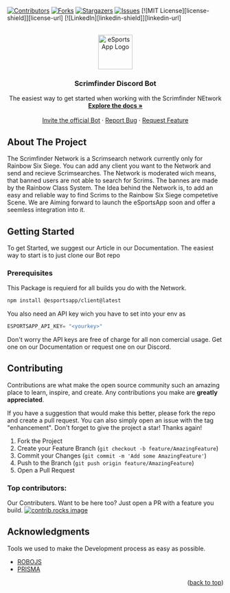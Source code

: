 <a id="readme-top"></a>

[![Contributors][contributors-shield]][contributors-url]
[![Forks][forks-shield]][forks-url]
[![Stargazers][stars-shield]][stars-url]
[![Issues][issues-shield]][issues-url]
[![MIT License][license-shield]][license-url]
[![LinkedIn][linkedin-shield]][linkedin-url]

<!-- PROJECT LOGO -->
<br />
<div align="center">
  <a href="https://esportsapp.gg">
    <img src="https://cdn.esportsapp.gg/img/icon.png" alt="eSportsApp Logo" width="80" height="80">
  </a>

  <h3 align="center">Scrimfinder Discord Bot</h3>

  <p align="center">
    The easiest way to get started when working with the Scrimfinder NEtwork
    <br />
    <a href="https://docs.esportsapp.gg"><strong>Explore the docs »</strong></a>
    <br />
    <br />
    <a href="https://docs.scrimfinder.gg/invite">Invite the official Bot</a>
    ·
    <a href="https://github.com/eSportsApp/scrimfinder/issues">Report Bug</a>
    ·
    <a href="https://github.com/eSportsApp/scrimfinder/issues">Request Feature</a>
  </p>
</div>

<!-- ABOUT THE PROJECT -->
## About The Project

The Scrimfinder Network is a Scrimsearch network currently only for Rainbow Six Siege. You can add any client you want to the Network and send and recieve Scrimsearches. The Network is moderated wich means, that banned users are not able to search for Scrims. The bannes are made by the Rainbow Class System.
The Idea behind the Network is, to add an easy and reliable way to find Scrims to the Rainbow Six Siege competetive Scene. We are Aiming forward to launch the eSportsApp soon and offer a seemless integration into it.

## Getting Started

To get Started, we suggest our Article in our Documentation. The easiest way to start is to just clone our Bot repo

### Prerequisites

This Package is requierd for all builds you do with the Network. 
  ```sh
  npm install @esportsapp/client@latest
  ```

You also need an API key wich you have to set into your env as
```js
ESPORTSAPP_API_KEY= "<yourkey>"
```
Don't worry the API keys are free of charge for all non comercial usage. Get one on our Documentation or request one on our Discord.

<!-- CONTRIBUTING -->
## Contributing

Contributions are what make the open source community such an amazing place to learn, inspire, and create. Any contributions you make are **greatly appreciated**.

If you have a suggestion that would make this better, please fork the repo and create a pull request. You can also simply open an issue with the tag "enhancement".
Don't forget to give the project a star! Thanks again!

1. Fork the Project
2. Create your Feature Branch (`git checkout -b feature/AmazingFeature`)
3. Commit your Changes (`git commit -m 'Add some AmazingFeature'`)
4. Push to the Branch (`git push origin feature/AmazingFeature`)
5. Open a Pull Request

### Top contributors:
Our Contributers. Want to be here too? Just open a PR with a feature you build.
<a href="https://github.com/eSportsApp/scrimfinder/graphs/contributors">
  <img src="https://contrib.rocks/image?repo=eSportsApp/scrimfinder" alt="contrib.rocks image" />
</a>



<!-- ACKNOWLEDGMENTS -->
## Acknowledgments

Tools we used to make the Development process as easy as possible.

* [ROBOJS](https://robojs.dev/)
* [PRISMA](https://www.prisma.io/)


<p align="right">(<a href="#readme-top">back to top</a>)</p>


[contributors-shield]: https://img.shields.io/github/contributors/eSportsApp/scrimfinder.svg?style=for-the-badge
[contributors-url]: https://github.com/eSportsApp/scrimfinder/graphs/contributors
[forks-shield]: https://img.shields.io/github/forks/eSportsApp/scrimfinder.svg?style=for-the-badge
[forks-url]: https://github.com/othneildrew/eSportsApp/scrimfinder/network/members
[stars-shield]: https://img.shields.io/github/stars/eSportsApp/scrimfinder.svg?style=for-the-badge
[stars-url]: https://github.com/eSportsApp/scrimfinder/stargazers
[issues-shield]: https://img.shields.io/github/issues/eSportsApp/scrimfinder.svg?style=for-the-badge
[issues-url]: https://github.com/eSportsApp/scrimfinder/issues